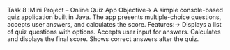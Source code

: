 Task 8 :Mini Project – Online Quiz App
Objective->
A simple console-based quiz application built in Java. The app presents multiple-choice questions, accepts user answers, and calculates the score.
Features:-> Displays a list of quiz questions with options. Accepts user input for answers. Calculates and displays the final score. Shows correct answers after the quiz.
